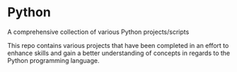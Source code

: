 # Python
A comprehensive collection of various Python projects/scripts

This repo contains various projects that have been completed in an effort to enhance skills and gain a better understanding of concepts in regards to the Python programming language.
